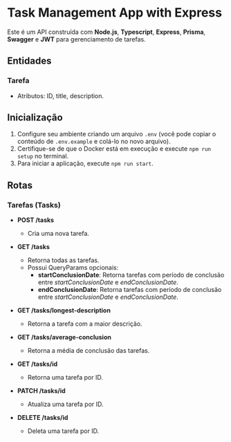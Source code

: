 # Task Management App with Express

Este é um API construída com **Node.js**, **Typescript**, **Express**, **Prisma**, **Swagger** e **JWT** para gerenciamento de tarefas.

## Entidades

### Tarefa

- Atributos: ID, title, description.

## Inicialização

1. Configure seu ambiente criando um arquivo `.env` (você pode copiar o conteúdo de `.env.example` e colá-lo no novo arquivo).
2. Certifique-se de que o Docker está em execução e execute `npm run setup` no terminal.
3. Para iniciar a aplicação, execute `npm run start`.

## Rotas

### Tarefas (Tasks)

- **POST /tasks**

  - Cria uma nova tarefa.

- **GET /tasks**

  - Retorna todas as tarefas.
  - Possui QueryParams opcionais:
    - **startConclusionDate**: Retorna tarefas com período de conclusão entre _startConclusionDate_ e _endConclusionDate_.
    - **endConclusionDate**: Retorna tarefas com período de conclusão entre _startConclusionDate_ e _endConclusionDate_.

- **GET /tasks/longest-description**

  - Retorna a tarefa com a maior descrição.

- **GET /tasks/average-conclusion**

  - Retorna a média de conclusão das tarefas.

- **GET /tasks/id**

  - Retorna uma tarefa por ID.

- **PATCH /tasks/id**

  - Atualiza uma tarefa por ID.

- **DELETE /tasks/id**
  - Deleta uma tarefa por ID.
